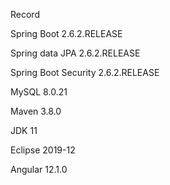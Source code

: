 Record

Spring Boot 2.6.2.RELEASE

Spring data JPA 2.6.2.RELEASE

Spring Boot Security 2.6.2.RELEASE

MySQL 8.0.21

Maven 3.8.0

JDK 11

Eclipse 2019-12

Angular 12.1.0

